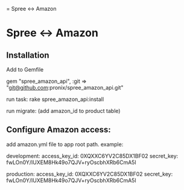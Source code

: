 = Spree <-> Amazon

 Spree <-> Amazon
===========================================

Installation
------------
Add to Gemfile

  gem "spree_amazon_api", :git => "git@github.com:pronix/spree_amazon_api.git"

run task:
   rake spree_amazon_api:install

run migrate: (add amazon_id to product table)


Configure Amazon access:
-----------------------
add amazon.yml file to app root path.
example:

  development:
    access_key_id: 0XQXXC6YV2C85DX1BF02
    secret_key: fwLOn0Y/IUXEM8Hk49o7QJV+ryOscbhXRb6CmA5l

  production:
    access_key_id: 0XQXXC6YV2C85DX1BF02
    secret_key: fwLOn0Y/IUXEM8Hk49o7QJV+ryOscbhXRb6CmA5l
